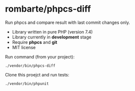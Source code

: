 # rombarte/phpcs-diff

Run phpcs and compare result with last commit changes only.

* Library written in pure PHP (version 7.4)
* Library currently in **development** stage
* Require **phpcs** and **git**
* MIT license

Run command (from your project):
```shell
./vendor/bin/phpcs-diff
```

Clone this proejct and run tests:
```shell
./vendor/bin/phpunit
```
